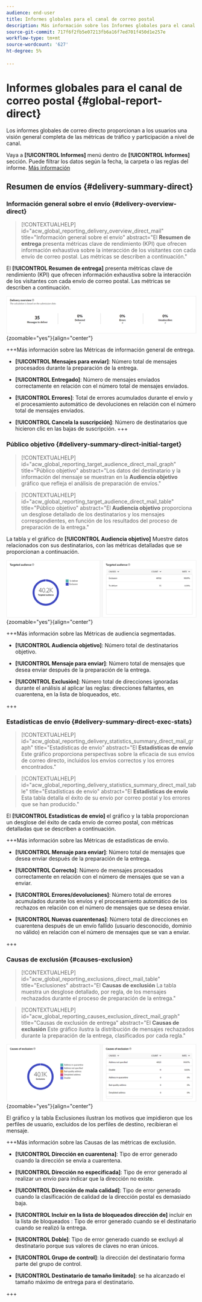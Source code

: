 ```yaml
---
audience: end-user
title: Informes globales para el canal de correo postal
description: Más información sobre los Informes globales para el canal de correo postal
source-git-commit: 717f6f2fb5e07213fb6a16f7ed701f450d1e257e
workflow-type: tm+mt
source-wordcount: '627'
ht-degree: 5%

---
```


# Informes globales para el canal de correo postal {#global-report-direct}

Los informes globales de correo directo proporcionan a los usuarios una visión general completa de las métricas de tráfico y participación a nivel de canal.

Vaya a **[!UICONTROL Informes]** menú dentro de **[!UICONTROL Informes]** sección. Puede filtrar los datos según la fecha, la carpeta o las reglas del informe. [Más información](global-reports.md)

## Resumen de envíos {#delivery-summary-direct}

### Información general sobre el envío {#delivery-overview-direct}

>[!CONTEXTUALHELP]
>id="acw_global_reporting_delivery_overview_direct_mail"
>title="Información general sobre el envío"
>abstract="El **Resumen de entrega** presenta métricas clave de rendimiento (KPI) que ofrecen información exhaustiva sobre la interacción de los visitantes con cada envío de correo postal. Las métricas se describen a continuación."

El **[!UICONTROL Resumen de entrega]** presenta métricas clave de rendimiento (KPI) que ofrecen información exhaustiva sobre la interacción de los visitantes con cada envío de correo postal. Las métricas se describen a continuación.

![](assets/global_report_direct_mail_delivery_overview.png){zoomable=&quot;yes&quot;}{align="center"}

+++Más información sobre las Métricas de información general de entrega.

* **[!UICONTROL Mensajes para enviar]**: Número total de mensajes procesados durante la preparación de la entrega.

* **[!UICONTROL Entregado]**: Número de mensajes enviados correctamente en relación con el número total de mensajes enviados.

* **[!UICONTROL Errores]**: Total de errores acumulados durante el envío y el procesamiento automático de devoluciones en relación con el número total de mensajes enviados.

* **[!UICONTROL Cancela la suscripción]**: Número de destinatarios que hicieron clic en las bajas de suscripción.
+++

### Público objetivo {#delivery-summary-direct-initial-target}

>[!CONTEXTUALHELP]
>id="acw_global_reporting_target_audience_direct_mail_graph"
>title="Público objetivo"
>abstract="Los datos del destinatario y la información del mensaje se muestran en la **Audiencia objetivo** gráfico que refleja el análisis de preparación de envíos."

>[!CONTEXTUALHELP]
>id="acw_global_reporting_target_audience_direct_mail_table"
>title="Público objetivo"
>abstract="El **Audiencia objetivo** proporciona un desglose detallado de los destinatarios y los mensajes correspondientes, en función de los resultados del proceso de preparación de la entrega."

La tabla y el gráfico de **[!UICONTROL Audiencia objetivo]** Muestre datos relacionados con sus destinatarios, con las métricas detalladas que se proporcionan a continuación.

![](assets/global_report_direct_mail_targeted_audience.png){zoomable=&quot;yes&quot;}{align="center"}

+++Más información sobre las Métricas de audiencia segmentadas.

* **[!UICONTROL Audiencia objetivo]**: Número total de destinatarios objetivo.

* **[!UICONTROL Mensaje para enviar]**: Número total de mensajes que desea enviar después de la preparación de la entrega.

* **[!UICONTROL Exclusión]**: Número total de direcciones ignoradas durante el análisis al aplicar las reglas: direcciones faltantes, en cuarentena, en la lista de bloqueados, etc.

+++

### Estadísticas de envío {#delivery-summary-direct-exec-stats}

>[!CONTEXTUALHELP]
>id="acw_global_reporting_delivery_statistics_summary_direct_mail_graph"
>title="Estadísticas de envío"
>abstract="El **Estadísticas de envío** Este gráfico proporciona perspectivas sobre la eficacia de sus envíos de correo directo, incluidos los envíos correctos y los errores encontrados."

>[!CONTEXTUALHELP]
>id="acw_global_reporting_delivery_statistics_summary_direct_mail_table"
>title="Estadísticas de envío"
>abstract="El **Estadísticas de envío** Esta tabla detalla el éxito de su envío por correo postal y los errores que se han producido."

El **[!UICONTROL Estadísticas de envío]** el gráfico y la tabla proporcionan un desglose del éxito de cada envío de correo postal, con métricas detalladas que se describen a continuación.

+++Más información sobre las Métricas de estadísticas de envío.

* **[!UICONTROL Mensaje para enviar]**: Número total de mensajes que desea enviar después de la preparación de la entrega.

* **[!UICONTROL Correcto]**: Número de mensajes procesados correctamente en relación con el número de mensajes que se van a enviar.

* **[!UICONTROL Errores/devoluciones]**: Número total de errores acumulados durante los envíos y el procesamiento automático de los rechazos en relación con el número de mensajes que se desea enviar.

* **[!UICONTROL Nuevas cuarentenas]**: Número total de direcciones en cuarentena después de un envío fallido (usuario desconocido, dominio no válido) en relación con el número de mensajes que se van a enviar.

+++

### Causas de exclusión {#causes-exclusion}

>[!CONTEXTUALHELP]
>id="acw_global_reporting_exclusions_direct_mail_table"
>title="Exclusiones"
>abstract="El **Causas de exclusión** La tabla muestra un desglose detallado, por regla, de los mensajes rechazados durante el proceso de preparación de la entrega."

>[!CONTEXTUALHELP]
>id="acw_global_reporting_causes_exclusion_direct_mail_graph"
>title="Causas de exclusión de entrega"
>abstract="El **Causas de exclusión** Este gráfico ilustra la distribución de mensajes rechazados durante la preparación de la entrega, clasificados por cada regla."

![](assets/global_report_direct_mail_exclusions.png){zoomable=&quot;yes&quot;}{align="center"}

El gráfico y la tabla Exclusiones ilustran los motivos que impidieron que los perfiles de usuario, excluidos de los perfiles de destino, recibieran el mensaje.

+++Más información sobre las Causas de las métricas de exclusión.

* **[!UICONTROL Dirección en cuarentena]**: Tipo de error generado cuando la dirección se envía a cuarentena.

* **[!UICONTROL Dirección no especificada]**: Tipo de error generado al realizar un envío para indicar que la dirección no existe.

* **[!UICONTROL Dirección de mala calidad]**: Tipo de error generado cuando la clasificación de calidad de la dirección postal es demasiado baja.

* **[!UICONTROL Incluir en la lista de bloqueados dirección de]** incluir en la lista de bloqueados : Tipo de error generado cuando se el destinatario cuando se realizó la entrega.

* **[!UICONTROL Doble]**: Tipo de error generado cuando se excluyó al destinatario porque sus valores de claves no eran únicos.

* **[!UICONTROL Grupo de control]**: la dirección del destinatario forma parte del grupo de control.

* **[!UICONTROL Destinatario de tamaño limitado]**: se ha alcanzado el tamaño máximo de entrega para el destinatario.

+++

